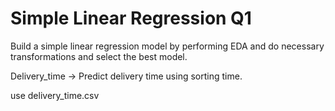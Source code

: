 # Simple Linear Regression Q1
Build a simple linear regression model by performing EDA and do necessary transformations and select the best model.

Delivery_time -> Predict delivery time using sorting time.

use delivery_time.csv
